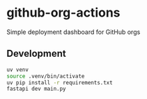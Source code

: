 # github-org-actions
Simple deployment dashboard for GitHub orgs

## Development
```bash
uv venv
source .venv/bin/activate
uv pip install -r requirements.txt
fastapi dev main.py
```
